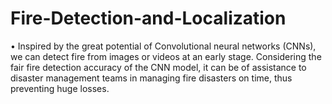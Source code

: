# Fire-Detection-and-Localization
•	Inspired by the great potential of Convolutional neural networks (CNNs), we can detect fire from images or videos at an early stage. Considering the fair fire detection accuracy of the CNN model, it can be of assistance to disaster management teams in managing fire disasters on time, thus preventing huge losses.
